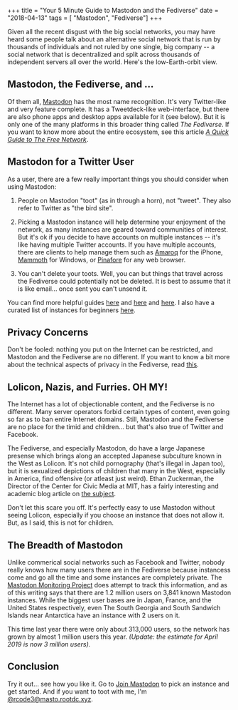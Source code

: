 +++
title = "Your 5 Minute Guide to Mastodon and the Fediverse"
date = "2018-04-13"
tags = [ "Mastodon", "Fediverse"]
+++

Given all the recent disgust with the big social networks, you may have heard some people talk about an alternative social network that is run by thousands of individuals and not ruled by one single, big company -- a social network that is decentralized and split across thousands of independent servers all over the world. Here's the low-Earth-orbit view.

<!-- more -->

## Mastodon, the Fediverse, and ...

Of them all, [Mastodon](https://joinmastodon.org/) has the most name recognition. It's very Twitter-like and very feature complete. It has a Tweetdeck-like web-interface, but there are also phone apps and desktop apps available for it (see below). But it is only one of the many platforms in this broader thing called _The Fediverse_. If you want to know more about the entire ecosystem, see this article [_A Quick Guide to The Free Network_](https://medium.com/we-distribute/a-quick-guide-to-the-free-network-c069309f334).

## Mastodon for a Twitter User

As a user, there are a few really important things you should consider when using Mastodon:

1. People on Mastodon "toot" (as in through a horn), not "tweet". They also refer to Twitter as "the bird site".

2. Picking a Mastodon instance will help determine your enjoyment of the network, as many instances are geared toward communities of interest. But it's ok if you decide to have accounts on multiple instances -- it's like having multiple Twitter accounts. If you have multiple accounts, there are clients to help manage them such as [Amaroq](https://itunes.apple.com/us/app/amaroq-for-mastodon/id1214116200?mt=8) for the iPhone, [Mammoth](https://www.microsoft.com/en-us/store/p/mammoth-for-mastodon/9pgx2mb9nrz9) for Windows, or [Pinafore](https://nolanlawson.com/2018/04/09/introducing-pinafore-for-mastodon/) for any web browser.

3. You can't delete your toots. Well, you can but things that travel across the Fediverse could potentially not be deleted. It is best to assume that it is like email... once sent you can't unsend it.

You can find more helpful guides [here](https://opensource.com/article/17/4/guide-to-mastodon) and [here](https://www.theverge.com/2017/4/7/15183128/mastodon-open-source-twitter-clone-how-to-use) and [here](https://hackernoon.com/what-i-wish-i-knew-before-joining-mastodon-7a17e7f12a2b). I also have a curated list of instances for beginners [here](/blog/jerry-and-davids-guide-to-the-fediverse/).

## Privacy Concerns

Don't be fooled: nothing you put on the Internet can be restricted, and Mastodon and the Fediverse are no different. If you want to know a bit more about the technical aspects of privacy in the Fediverse, read [this](https://blog.soykaf.com/post/privacy-and-tracking-on-the-fediverse/).

## Lolicon, Nazis, and Furries. OH MY!

The Internet has a lot of objectionable content, and the Fediverse is no different. Many server operators forbid certain types of content, even going so far as to ban entire Internet domains. Still, Mastodon and the Fediverse are no place for the timid and children... but that's also true of Twitter and Facebook.

The Fediverse, and especially Mastodon, do have a large Japanese presense which brings along an accepted Japanese subculture known in the West as Lolicon. It's not child pornography (that's illegal in Japan too), but it is sexualized depictions of children that many in the West, especially in America, find offensive (or atleast just weird). Ethan Zuckerman, the Director of the Center for Civic Media at MIT, has a fairly interesting and academic blog article on [the subject](http://www.ethanzuckerman.com/blog/2017/08/18/mastodon-is-big-in-japan-the-reason-why-is-uncomfortable/).

Don't let this scare you off. It's perfectly easy to use Mastodon without seeing Lolicon, especially if you choose an instance that does not allow it. But, as I said, this is not for children.

## The Breadth of Mastodon

Unlike commerical social networks such as Facebook and Twitter, nobody really knows how many users there are in the Fediverse because instancess come and go all the time and some instances are completely private. The [Mastodon Monitoring Project](https://mnm.social/) does attempt to track this information, and as of this writing says that there are 1.2 million users on 3,841 known Mastodon instances. While the biggest user bases are in Japan, France, and the United States respectively, even The South Georgia and South Sandwich Islands near Antarctica have an instance with 2 users on it.

This time last year there were only about 313,000 users, so the network has grown by almost 1 million users this year. *(Update: the estimate for April 2019 is now 3 million users).*

## Conclusion

Try it out... see how you like it. Go to [Join Mastodon](67.205.187.155) to pick an instance and get started. And if you want to toot with me, 
I'm [@rcode3@masto.rootdc.xyz](https://masto.rootdc.xyz/@rcode3).
